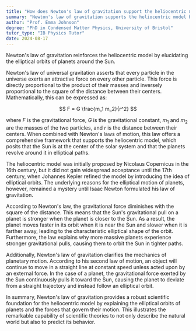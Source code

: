 ```yaml
---
title: "How does Newton's law of gravitation support the heliocentric model?"
summary: "Newton's law of gravitation supports the heliocentric model by explaining the elliptical orbits of planets around the sun."
author: "Prof. Emma Johnson"
degree: "PhD in Condensed Matter Physics, University of Bristol"
tutor_type: "IB Physics Tutor"
date: 2024-08-17
---
```


Newton's law of gravitation reinforces the heliocentric model by elucidating the elliptical orbits of planets around the Sun.

Newton's law of universal gravitation asserts that every particle in the universe exerts an attractive force on every other particle. This force is directly proportional to the product of their masses and inversely proportional to the square of the distance between their centers. Mathematically, this can be expressed as:

$$
F = G \frac{m_1 m_2}{r^2}
$$

where $F$ is the gravitational force, $G$ is the gravitational constant, $m_1$ and $m_2$ are the masses of the two particles, and $r$ is the distance between their centers. When combined with Newton's laws of motion, this law offers a comprehensive framework that supports the heliocentric model, which posits that the Sun is at the center of the solar system and that the planets revolve around it in elliptical paths.

The heliocentric model was initially proposed by Nicolaus Copernicus in the 16th century, but it did not gain widespread acceptance until the 17th century, when Johannes Kepler refined the model by introducing the idea of elliptical orbits. The underlying reasons for the elliptical motion of planets, however, remained a mystery until Isaac Newton formulated his law of gravitation.

According to Newton's law, the gravitational force diminishes with the square of the distance. This means that the Sun's gravitational pull on a planet is stronger when the planet is closer to the Sun. As a result, the planet moves faster in its orbit when it is near the Sun and slower when it is farther away, leading to the characteristic elliptical shape of the orbit. Furthermore, the law explains why more massive planets experience stronger gravitational pulls, causing them to orbit the Sun in tighter paths.

Additionally, Newton's law of gravitation clarifies the mechanics of planetary motion. According to his second law of motion, an object will continue to move in a straight line at constant speed unless acted upon by an external force. In the case of a planet, the gravitational force exerted by the Sun continuously pulls it toward the Sun, causing the planet to deviate from a straight trajectory and instead follow an elliptical orbit.

In summary, Newton's law of gravitation provides a robust scientific foundation for the heliocentric model by explaining the elliptical orbits of planets and the forces that govern their motion. This illustrates the remarkable capability of scientific theories to not only describe the natural world but also to predict its behavior.
    